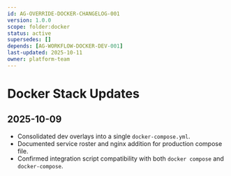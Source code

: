 ```yaml
---
id: AG-OVERRIDE-DOCKER-CHANGELOG-001
version: 1.0.0
scope: folder:docker
status: active
supersedes: []
depends: [AG-WORKFLOW-DOCKER-DEV-001]
last-updated: 2025-10-11
owner: platform-team
---
```

# Docker Stack Updates

## 2025-10-09
- Consolidated dev overlays into a single `docker-compose.yml`.
- Documented service roster and nginx addition for production compose file.
- Confirmed integration script compatibility with both `docker compose` and `docker-compose`.
